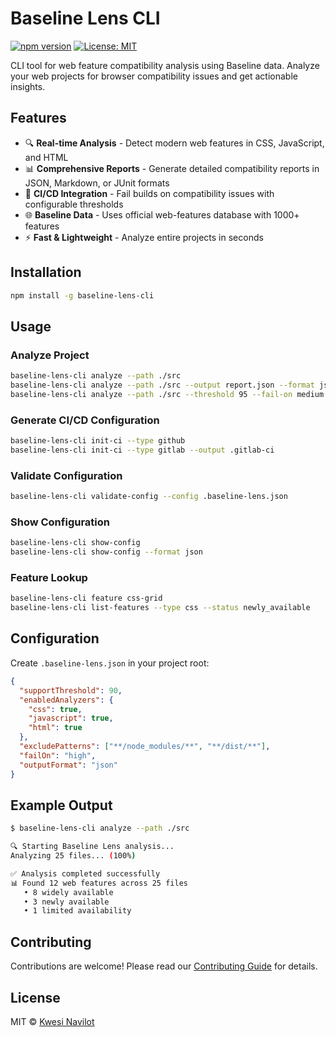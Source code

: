 # Baseline Lens CLI

[![npm version](https://badge.fury.io/js/baseline-lens-cli.svg)](https://badge.fury.io/js/baseline-lens-cli)
[![License: MIT](https://img.shields.io/badge/License-MIT-yellow.svg)](https://opensource.org/licenses/MIT)

CLI tool for web feature compatibility analysis using Baseline data. Analyze your web projects for browser compatibility issues and get actionable insights.

## Features

- 🔍 **Real-time Analysis** - Detect modern web features in CSS, JavaScript, and HTML
- 📊 **Comprehensive Reports** - Generate detailed compatibility reports in JSON, Markdown, or JUnit formats
- 🚨 **CI/CD Integration** - Fail builds on compatibility issues with configurable thresholds
- 🌐 **Baseline Data** - Uses official web-features database with 1000+ features
- ⚡ **Fast & Lightweight** - Analyze entire projects in seconds

## Installation

```bash
npm install -g baseline-lens-cli
```

## Usage

### Analyze Project

```bash
baseline-lens-cli analyze --path ./src
baseline-lens-cli analyze --path ./src --output report.json --format json
baseline-lens-cli analyze --path ./src --threshold 95 --fail-on medium
```

### Generate CI/CD Configuration

```bash
baseline-lens-cli init-ci --type github
baseline-lens-cli init-ci --type gitlab --output .gitlab-ci
```

### Validate Configuration

```bash
baseline-lens-cli validate-config --config .baseline-lens.json
```

### Show Configuration

```bash
baseline-lens-cli show-config
baseline-lens-cli show-config --format json
```

### Feature Lookup

```bash
baseline-lens-cli feature css-grid
baseline-lens-cli list-features --type css --status newly_available
```

## Configuration

Create `.baseline-lens.json` in your project root:

```json
{
  "supportThreshold": 90,
  "enabledAnalyzers": {
    "css": true,
    "javascript": true,
    "html": true
  },
  "excludePatterns": ["**/node_modules/**", "**/dist/**"],
  "failOn": "high",
  "outputFormat": "json"
}
```

## Example Output

```bash
$ baseline-lens-cli analyze --path ./src

🔍 Starting Baseline Lens analysis...
Analyzing 25 files... (100%)

✅ Analysis completed successfully
📊 Found 12 web features across 25 files
   • 8 widely available
   • 3 newly available  
   • 1 limited availability
```

## Contributing

Contributions are welcome! Please read our [Contributing Guide](CONTRIBUTING.md) for details.

## License

MIT © [Kwesi Navilot](https://github.com/kwesinavilot)